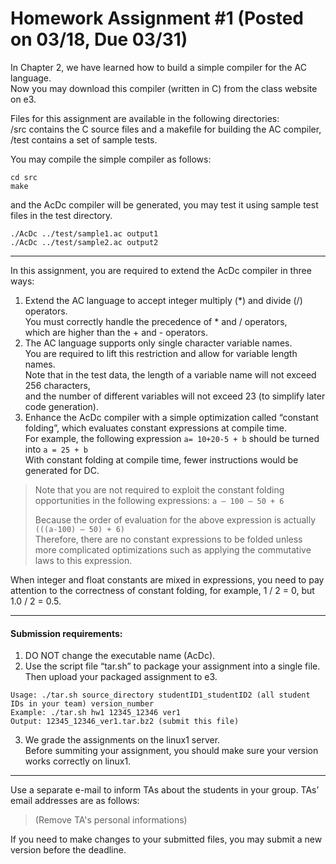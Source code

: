 Homework Assignment #1 (Posted on 03/18, Due 03/31)
===

In Chapter 2, we have learned how to build a simple compiler for the AC language.  
Now you may download this compiler (written in C) from the class website on e3.

Files for this assignment are available in the following directories:  
/src contains the C source files and a makefile for building the AC compiler,  
/test contains a set of sample tests.  

You may compile the simple compiler as follows:  

    cd src
    make

and the AcDc compiler will be generated, you may test it using sample test files in the test directory. 
 
    ./AcDc ../test/sample1.ac output1
    ./AcDc ../test/sample2.ac output2

---

In this assignment, you are required to extend the AcDc compiler in three ways:

1. Extend the AC language to accept integer multiply (\*) and divide (/) operators.  
You must correctly handle the precedence of * and / operators,  
which are higher than the + and - operators.
2. The AC language supports only single character variable names.  
You are required to lift this restriction and allow for variable length names.  
Note that in the test data, the length of a variable name will not exceed 256 characters,  
and the number of different variables will not exceed 23 (to simplify later code generation).
3. Enhance the AcDc compiler with a simple optimization called “constant folding”, which evaluates constant expressions at compile time.  
For example, the following expression `a= 10+20-5 + b` should be turned into `a = 25 + b`  
With constant folding at compile time, fewer instructions would be generated for DC. 

> Note that you are not required to exploit the constant folding opportunities in the following expressions:
> `a – 100 – 50 + 6`
> 
> Because the order of evaluation for the above expression is actually 
> `(((a-100) – 50) + 6)`  
> Therefore, there are no constant expressions to be folded unless more complicated optimizations such as applying the commutative laws to this expression.

When integer and float constants are mixed in expressions, you need to pay attention to the correctness of constant folding, for example, 1 / 2 = 0, but 1.0 / 2 = 0.5.

---

#### Submission requirements:

1. DO NOT change the executable name (AcDc).
2. Use the script file “tar.sh” to package your assignment into a single file.  
Then upload your packaged assignment to e3.

```
Usage: ./tar.sh source_directory studentID1_studentID2 (all student IDs in your team) version_number  
Example: ./tar.sh hw1 12345_12346 ver1  
Output: 12345_12346_ver1.tar.bz2 (submit this file)  
```
3. We grade the assignments on the linux1 server.  
Before summiting your assignment, you should make sure your version works correctly on linux1.

---

Use a separate e-mail to inform TAs about the students in your group.
TAs’ email addresses are as follows:

> (Remove TA's personal informations)

If you need to make changes to your submitted files, you may submit a new version before the deadline.

